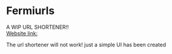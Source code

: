 # Fermiurls
A WIP URL SHORTENER!!
<br>
[Website link: ](https://atomnoid.github.io/Fermiurls/)

The url shortener will not work! just a simple UI has been created
